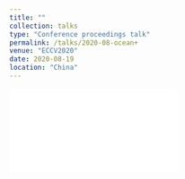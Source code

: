 ```yaml
---
title: ""
collection: talks
type: "Conference proceedings talk"
permalink: /talks/2020-08-ocean+
venue: "ECCV2020"
date: 2020-08-19
location: "China"
---
```



<iframe src="//player.bilibili.com/player.html?aid=841770572&bvid=BV1354y1e7wU&cid=227568976&page=1" scrolling="no" border="0" frameborder="no" framespacing="0" allowfullscreen="true"> </iframe>